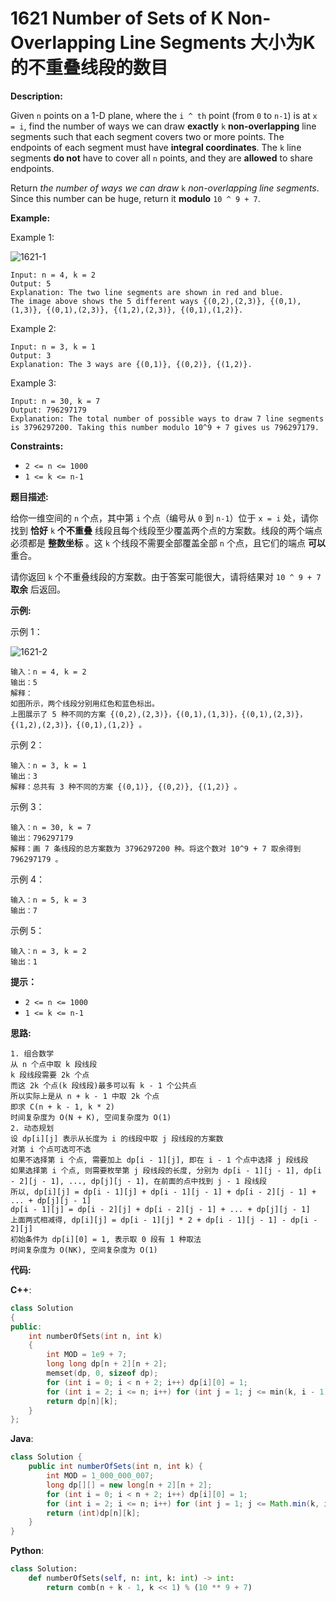 # 1621 Number of Sets of K Non-Overlapping Line Segments 大小为K的不重叠线段的数目

__Description:__

Given `n` points on a 1-D plane, where the `i ^ th` point (from `0` to `n-1`) is at `x = i`, find the number of ways we can draw __exactly__ `k` __non-overlapping__ line segments such that each segment covers two or more points. The endpoints of each segment must have __integral coordinates__. The `k` line segments __do not__ have to cover all `n` points, and they are __allowed__ to share endpoints.

Return _the number of ways we can draw_ `k` _non-overlapping line segments_. Since this number can be huge, return it __modulo__ `10 ^ 9 + 7`.

__Example:__

Example 1:

![1621-1](https://assets.leetcode.com/uploads/2020/09/07/ex1.png)

```text
Input: n = 4, k = 2
Output: 5
Explanation: The two line segments are shown in red and blue.
The image above shows the 5 different ways {(0,2),(2,3)}, {(0,1),(1,3)}, {(0,1),(2,3)}, {(1,2),(2,3)}, {(0,1),(1,2)}.
```

Example 2:

```text
Input: n = 3, k = 1
Output: 3
Explanation: The 3 ways are {(0,1)}, {(0,2)}, {(1,2)}.
```

Example 3:

```text
Input: n = 30, k = 7
Output: 796297179
Explanation: The total number of possible ways to draw 7 line segments is 3796297200. Taking this number modulo 10^9 + 7 gives us 796297179.
```

__Constraints:__

- `2 <= n <= 1000`
- `1 <= k <= n-1`

__题目描述:__

给你一维空间的 `n` 个点，其中第 `i` 个点（编号从 `0` 到 `n-1`）位于 `x = i` 处，请你找到 __恰好__ `k` __个不重叠__ 线段且每个线段至少覆盖两个点的方案数。线段的两个端点必须都是 __整数坐标__ 。这 `k` 个线段不需要全部覆盖全部 `n` 个点，且它们的端点 __可以__ 重合。

请你返回 `k` 个不重叠线段的方案数。由于答案可能很大，请将结果对 `10 ^ 9 + 7` __取余__ 后返回。

__示例:__

示例 1：

![1621-2](https://assets.leetcode-cn.com/aliyun-lc-upload/uploads/2020/10/17/ex1.png)

```text
输入：n = 4, k = 2
输出：5
解释：
如图所示，两个线段分别用红色和蓝色标出。
上图展示了 5 种不同的方案 {(0,2),(2,3)}，{(0,1),(1,3)}，{(0,1),(2,3)}，{(1,2),(2,3)}，{(0,1),(1,2)} 。
```

示例 2：

```text
输入：n = 3, k = 1
输出：3
解释：总共有 3 种不同的方案 {(0,1)}, {(0,2)}, {(1,2)} 。
```

示例 3：

```text
输入：n = 30, k = 7
输出：796297179
解释：画 7 条线段的总方案数为 3796297200 种。将这个数对 10^9 + 7 取余得到 796297179 。
```

示例 4：

```text
输入：n = 5, k = 3
输出：7
```

示例 5：

```text
输入：n = 3, k = 2
输出：1
```

__提示：__

- `2 <= n <= 1000`
- `1 <= k <= n-1`

__思路:__

```text
1. 组合数学
从 n 个点中取 k 段线段
k 段线段需要 2k 个点
而这 2k 个点(k 段线段)最多可以有 k - 1 个公共点
所以实际上是从 n + k - 1 中取 2k 个点
即求 C(n + k - 1, k * 2)
时间复杂度为 O(N + K), 空间复杂度为 O(1)
2. 动态规划
设 dp[i][j] 表示从长度为 i 的线段中取 j 段线段的方案数
对第 i 个点可选可不选
如果不选择第 i 个点, 需要加上 dp[i - 1][j], 即在 i - 1 个点中选择 j 段线段
如果选择第 i 个点, 则需要枚举第 j 段线段的长度, 分别为 dp[i - 1][j - 1], dp[i - 2][j - 1], ..., dp[j][j - 1], 在前面的点中找到 j - 1 段线段
所以, dp[i][j] = dp[i - 1][j] + dp[i - 1][j - 1] + dp[i - 2][j - 1] + ... + dp[j][j - 1]
dp[i - 1][j] = dp[i - 2][j] + dp[i - 2][j - 1] + ... + dp[j][j - 1]
上面两式相减得, dp[i][j] = dp[i - 1][j] * 2 + dp[i - 1][j - 1] - dp[i - 2][j]
初始条件为 dp[i][0] = 1, 表示取 0 段有 1 种取法
时间复杂度为 O(NK), 空间复杂度为 O(1)
```

__代码:__

__C++__:

```C++
class Solution 
{
public:
    int numberOfSets(int n, int k) 
    {
        int MOD = 1e9 + 7;
        long long dp[n + 2][n + 2];
        memset(dp, 0, sizeof dp);
        for (int i = 0; i < n + 2; i++) dp[i][0] = 1;
        for (int i = 2; i <= n; i++) for (int j = 1; j <= min(k, i - 1); j++) dp[i][j] = (((dp[i - 1][j] << 1) + dp[i - 1][j - 1] - dp[i - 2][j]) + MOD) % MOD;
        return dp[n][k];
    }
};
```

__Java__:

```Java
class Solution {
    public int numberOfSets(int n, int k) {
        int MOD = 1_000_000_007;
        long dp[][] = new long[n + 2][n + 2];
        for (int i = 0; i < n + 2; i++) dp[i][0] = 1;
        for (int i = 2; i <= n; i++) for (int j = 1; j <= Math.min(k, i - 1); j++) dp[i][j] = (((dp[i - 1][j] << 1) + dp[i - 1][j - 1] - dp[i - 2][j]) + MOD) % MOD;
        return (int)dp[n][k];
    }
}
```

__Python__:

```Python
class Solution:
    def numberOfSets(self, n: int, k: int) -> int:
        return comb(n + k - 1, k << 1) % (10 ** 9 + 7)
```
